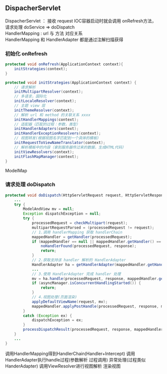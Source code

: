 ## DispacherServlet

DispacherServlet ： 接收 request 
IOC容器启动时就会调用 onRefresh方法，
请求处理 doService => doDispatch  
HandlerMapping : url 与 方法 对应关系  
HandlerMapping 和 HandlerAdapter 都是通过注解扫描获得

### 初始化 onRefresh

```java
protected void onRefresh(ApplicationContext context){
    initStrategies(context);
}

protected void initStrategies(ApplicationContext context) {
    // 请求解析
    initMultipartResolver(context);
    // 多语言，国际化
    initLocaleResolver(context);
    // 主题 view 层
    initThemeResolver(context);
    // 解析 url 和 method 的关联关系 xxxx
    initHandlerMappings(context);
    // 适配器（匹配的过程：参数，类型）
    initHandlerAdapters(context);
    initHandlerExceptionResolvers(context);
    // 视图转发(根据视图名字匹配到一个具体的模板)
    initRequestToViewNameTranslator(context);
    // 解析模板中的内容（拿到服务器传过来的数据，生成HTML代码）
    initViewResolvers(context);
    initFlashMapManager(context);
}
```

ModelMap  

### 请求处理 doDispatch

```java
protected void doDispatch(HttpServletRequest request, HttpServletResponse response) throws Exception {
	...
	try {
		ModelAndView mv = null;
		Exception dispatchException = null;
		try {
			processedRequest = checkMultipart(request);
			multipartRequestParsed = (processedRequest != request);
			// 1.调用 handlerMapping 获取 handlerChain
			mappedHandler = getHandler(processedRequest);
			if (mappedHandler == null || mappedHandler.getHandler() == null) {
				noHandlerFound(processedRequest, response);
				return;
			}
			// 2.获取支持该 handler 解析的 HandlerAdapter
			HandlerAdapter ha = getHandlerAdapter(mappedHandler.getHandler());
			...
			// 3.使用 HandlerAdapter 完成 handler 处理
			mv = ha.handle(processedRequest, response, mappedHandler.getHandler());
			if (asyncManager.isConcurrentHandlingStarted()) {
				return;
			}
			// 4.视图处理(页面渲染)
			applyDefaultViewName(request, mv);
			mappedHandler.applyPostHandle(processedRequest, response, mv);
		}
		catch (Exception ex) {
			dispatchException = ex;
		}
		processDispatchResult(processedRequest, response, mappedHandler, mv, dispatchException);
	}
	...
}
```

调用HandlerMapping得到HandlerChain(Handler+Intercept)
调用HandlerAdapter执行handle过程(参数解析 过程调用)
异常处理(过程类似HanderAdapter)
调用ViewResolver进行视图解析
渲染视图
